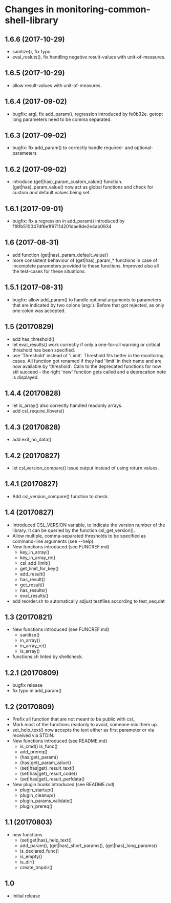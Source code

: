 # Changes in monitoring-common-shell-library

## 1.6.6 (2017-10-29)

* sanitize(), fix typo
* eval\_resluts(), fix handling negative result-values with unit-of-measures.

## 1.6.5 (2017-10-29)

* allow result-values with unit-of-measures.

## 1.6.4 (2017-09-02)

* bugfix: argl, fix add\_param(), regression introduced by fe0b32e.
  getopt long parameters need to be comma separated.

## 1.6.3 (2017-09-02)

* bugfix: fix add\_param() to correctly handle required- and optional-
  parameters

## 1.6.2 (2017-09-02)

* introduce (get|has)\_param\_custom\_value() function.
  (get|has)\_param\_value() now act as global functions and check for
  custom _and_ default values being set.

## 1.6.1 (2017-09-01)

* bugfix: fix a regression in add\_param() introduced by f18fb510047df6e1f97114201dae8de2e4ab0934

## 1.6 (2017-08-31)

* add function (get|has)\_param\_default\_value()
* more consistent behaviour of (get|has)\_param\_\* functions in case
  of incomplete parameters provided to these functions. Improved also
  all the test-cases for these situations.

## 1.5.1 (2017-08-31)

* bugfix: allow add\_param() to handle optional arguments
  to parameters that are indicated by two colons (arg::).
  Before that got rejected, as only one colon was accepted.

## 1.5 (20170829)

* add has\_threshold()
* let eval\_results() work correctly if only a one-for-all
  warning or critical threshold has been specified.
* use 'Threshold' instead of 'Limit'. Threshold fits better
  in the monitoring cases.
  All function got renamed if they had 'limit' in their
  name and are now available by 'threshold'.
  Calls to the deprecated functions for now stil succeed -
  the right 'new' function gets called and a deprecation
  note is displayed.

## 1.4.4 (20170828)

* let is\_array() also correctly handled readonly arrays.
* add csl\_require\_libvers()

## 1.4.3 (20170828)

* add exit\_no\_data()

## 1.4.2 (20170827)

* let csl\_version\_compare() issue output instead of using return values.

## 1.4.1 (20170827)

* Add csl\_version\_compare() function to check.

## 1.4 (20170827)

* Introduced CSL\_VERSION variable, to indicate the version number of the
  library. It can be queried by the function csl\_get\_version().
* Allow multiple, comma-separated thresholds to be specified as command-line
  arguments (see --help).
* New functions introduced (see FUNCREF.md)
  * key\_in\_array()
  * key\_in\_array\_re()
  * csl\_add\_limit()
  * get\_limit\_for\_key()
  * add\_result()
  * has\_result()
  * get\_result()
  * has\_results()
  * eval\_results()
* add reorder.sh to automatically adjust testfiles according to test\_seq.dat

## 1.3 (20170821)

* New functions introduced (see FUNCREF.md)
  * sanitize()
  * in\_array()
  * in\_array\_re()
  * is\_array()
* functions.sh linted by shellcheck.

## 1.2.1 (20170809)

* bugfix release
* fix typo in add\_param()

## 1.2 (20170809)

* Prefix all function that are not meant to be public with csl\_
* Mark most of the functions readonly to avoid, someone mix them up.
* set\_help\_text() now accepts the text either as first parameter or via
  received via STDIN.
* New functions introduced (see README.md)
  * is\_cmd() is\_func()
  * add\_prereq()
  * (has|get)\_param()
  * (has|get)\_param\_value()
  * (set|has|get)\_result\_text()
  * (set|has|get)\_result\_code()
  * (set|has|get)\_result\_perfdata()
* New plugin hooks introduced (see README.md)
  * plugin\_startup()
  * plugin\_cleanup()
  * plugin\_params\_validate()
  * plugin\_prereq()

## 1.1 (20170803)

* new functions
  * (set|get|has)\_help\_text()
  * add\_param(), (get|has)\_short\_params(), (get|has)\_long\_params()
  * is\_declared\_func()
  * is\_empty()
  * is\_dir()
  * create\_tmpdir()

## 1.0

* Initial release

